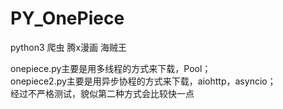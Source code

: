 # PY_OnePiece
python3 爬虫 腾x漫画 海贼王

onepiece.py主要是用多线程的方式来下载，Pool；  
onepiece2.py主要是用异步协程的方式来下载，aiohttp，asyncio；  
经过不严格测试，貌似第二种方式会比较快一点

